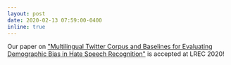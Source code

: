 ```yaml
---
layout: post
date: 2020-02-13 07:59:00-0400
inline: true
---
```


Our paper on ["Multilingual Twitter Corpus and Baselines for Evaluating Demographic Bias in Hate Speech Recognition"](https://lrec2020.lrec-conf.org/en/) is accepted at LREC 2020!

